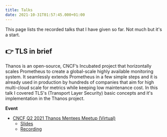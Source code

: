 ```yaml
---
title: Talks
date: 2021-10-31T01:57:45.000+01:00
---
```


This page lists the recorded talks that I have given so far. Not much but it's a start.

## :point_right: TLS in brief

Thanos is an open-source, CNCF’s Incubated project that horizontally scales Prometheus to create a global-scale highly available monitoring system. It seamlessly extends Prometheus in a few simple steps and it is already used in production by hundreds of companies that aim for high multi-cloud scale for metrics while keeping low maintenance cost. In this talk I covered TLS's (Transport Layer Security) basic concepts and it's implementation in the Thanos project.

**Event**
* [CNCF Q2 2021 Thanos Mentees Meetup (Virtual)](https://community.cncf.io/events/details/cncf-cncf-mentees-meetup-presents-cncf-q2-2021-thanos-mentees-meetup-virtual/)
    * [Slides](https://docs.google.com/presentation/d/1clBmpL5rvP_jNIgudHb3UmKvnXIx-2HaQWTEdwx7sP4/edit?usp=sharing)
    * [Recording](https://www.youtube.com/watch?v=s9L0XukF6jQ&t=3856s)